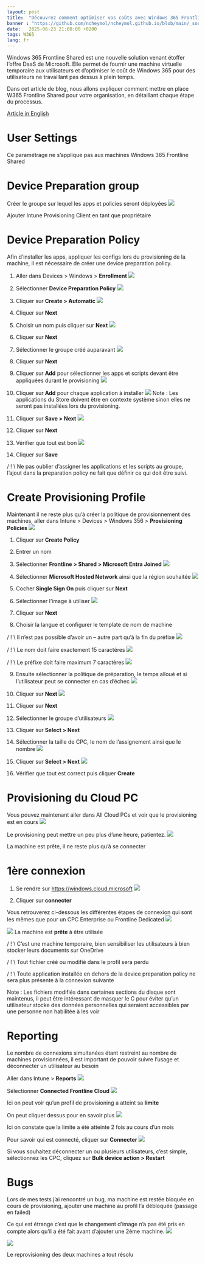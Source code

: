 ```yaml
---
layout: post
title:  "Découvrez comment optimiser vos coûts avec Windows 365 Frontline Shared"
banner : "https://github.com/ncheymol/ncheymol.github.io/blob/main/_sources/w365-Shared/1.jpg?raw=true"
date:   2025-06-23 21:00:00 +0200
tags: W365
lang: fr
---
```


Windows 365 Frontline Shared est une nouvelle solution venant étoffer l’offre DaaS de Microsoft. Elle permet de fournir une machine virtuelle temporaire aux utilisateurs et d’optimiser le coût de Windows 365 pour des utilisateurs ne travaillant pas dessus à plein temps.

Dans cet article de blog, nous allons expliquer comment mettre en place W365 Frontline Shared pour votre organisation, en détaillant chaque étape du processus.

[Article in English](https://ncheymol.github.io/w365/2025/06/23/Learn-how-to-optimize-your-costs-with-Windows-365-Frontline-Shared.html)

# User Settings
Ce paramétrage ne s’applique pas aux machines Windows 365 Frontline Shared

# Device Preparation group
Créer le groupe sur lequel les apps et policies seront déployées
![](https://github.com/ncheymol/ncheymol.github.io/blob/main/_sources/w365-Shared/2.png?raw=true)

Ajouter Intune Provisioning Client en tant que propriétaire

# Device Preparation Policy
Afin d’installer les apps, appliquer les configs lors du provisioning de la machine, il est nécessaire de créer une device preparation policy.

1. Aller dans Devices > Windows > **Enrollment**
![](https://github.com/ncheymol/ncheymol.github.io/blob/main/_sources/w365-Shared/3.png?raw=true)

2. Sélectionner **Device Preparation Policy**
![](https://github.com/ncheymol/ncheymol.github.io/blob/main/_sources/w365-Shared/4.png?raw=true)

3. Cliquer sur **Create > Automatic**
![](https://github.com/ncheymol/ncheymol.github.io/blob/main/_sources/w365-Shared/5.png?raw=true)

4. Cliquer sur **Next**

5. Choisir un nom puis cliquer sur **Next**
![](https://github.com/ncheymol/ncheymol.github.io/blob/main/_sources/w365-Shared/6.png?raw=true)

6. Cliquer sur **Next**

7. Sélectionner le groupe créé auparavant
![](https://github.com/ncheymol/ncheymol.github.io/blob/main/_sources/w365-Shared/7.png?raw=true)

8. Cliquer sur **Next**

9. Cliquer sur **Add** pour sélectionner les apps et scripts devant être appliquées durant le provisioning
![](https://github.com/ncheymol/ncheymol.github.io/blob/main/_sources/w365-Shared/8.png?raw=true)

10. Cliquer sur **Add** pour chaque application à installer
![](https://github.com/ncheymol/ncheymol.github.io/blob/main/_sources/w365-Shared/9.png?raw=true)
Note : Les applications du Store doivent être en contexte système sinon elles ne seront pas installées lors du provisioning.
11. Cliquer sur **Save > Next**
![](https://github.com/ncheymol/ncheymol.github.io/blob/main/_sources/w365-Shared/10.png?raw=true)

12. Cliquer sur **Next**

13. Vérifier que tout est bon
![](https://github.com/ncheymol/ncheymol.github.io/blob/main/_sources/w365-Shared/11.png?raw=true)

14. Cliquer sur **Save**

/ ! \ Ne pas oublier d’assigner les applications et les scripts au groupe, l’ajout dans la preparation policy ne fait que définir ce qui doit être suivi.

# Create Provisioning Profile
Maintenant il ne reste plus qu’à créer la politique de provisionnement des machines, aller dans Intune > Devices > Windows 356 > **Provisioning Policies**
![](https://github.com/ncheymol/ncheymol.github.io/blob/main/_sources/w365-Shared/12.png?raw=true)

1. Cliquer sur **Create Policy**

2. Entrer un nom

3. Sélectionner **Frontline > Shared > Microsoft Entra Joined**
![](https://github.com/ncheymol/ncheymol.github.io/blob/main/_sources/w365-Shared/13.png?raw=true)

4. Sélectionner **Microsoft Hosted Network** ainsi que la région souhaitée
![](https://github.com/ncheymol/ncheymol.github.io/blob/main/_sources/w365-Shared/14.png?raw=true)

5. Cocher **Single Sign On** puis cliquer sur **Next**

6. Sélectionner l’image à utiliser
![](https://github.com/ncheymol/ncheymol.github.io/blob/main/_sources/w365-Shared/15.png?raw=true)

7. Cliquer sur **Next**

8. Choisir la langue et configurer le template de nom de machine

/ ! \ Il n’est pas possible d’avoir un – autre part qu’à la fin du préfixe
![](https://github.com/ncheymol/ncheymol.github.io/blob/main/_sources/w365-Shared/16.png?raw=true)

/ ! \ Le nom doit faire exactement 15 caractères
![](https://github.com/ncheymol/ncheymol.github.io/blob/main/_sources/w365-Shared/17.png?raw=true)

/ ! \ Le préfixe doit faire maximum 7 caractères
![](https://github.com/ncheymol/ncheymol.github.io/blob/main/_sources/w365-Shared/18.png?raw=true)

9. Ensuite sélectionner la politique de préparation, le temps alloué et si l’utilisateur peut se connecter en cas d’échec
![](https://github.com/ncheymol/ncheymol.github.io/blob/main/_sources/w365-Shared/19.png?raw=true)

10. Cliquer sur **Next**
![](https://github.com/ncheymol/ncheymol.github.io/blob/main/_sources/w365-Shared/20.png?raw=true)

11. Cliquer sur **Next**

12. Sélectionner le groupe d’utilisateurs
![](https://github.com/ncheymol/ncheymol.github.io/blob/main/_sources/w365-Shared/21.png?raw=true)

13. Cliquer sur **Select > Next**

14. Sélectionner la taille de CPC, le nom de l’assignement ainsi que le nombre
![](https://github.com/ncheymol/ncheymol.github.io/blob/main/_sources/w365-Shared/22.png?raw=true)

15. Cliquer sur **Select > Next**
![](https://github.com/ncheymol/ncheymol.github.io/blob/main/_sources/w365-Shared/23.png?raw=true)

16. Vérifier que tout est correct puis cliquer **Create**


# Provisioning du Cloud PC
Vous pouvez maintenant aller dans All Cloud PCs et voir que le provisioning est en cours
![](https://github.com/ncheymol/ncheymol.github.io/blob/main/_sources/w365-Shared/24.png?raw=true)

Le provisioning peut mettre un peu plus d’une heure, patientez.
![](https://github.com/ncheymol/ncheymol.github.io/blob/main/_sources/w365-Shared/25.png?raw=true)

La machine est prête, il ne reste plus qu’à se connecter

# 1ère connexion
1. Se rendre sur https://windows.cloud.microsoft
![](https://github.com/ncheymol/ncheymol.github.io/blob/main/_sources/w365-Shared/26.png?raw=true)

2. Cliquer sur **connecter**

Vous retrouverez ci-dessous les différentes étapes de connexion qui sont les mêmes que pour un CPC Enterprise ou Frontline Dedicated
![](https://github.com/ncheymol/ncheymol.github.io/blob/main/_sources/w365-Shared/27.png?raw=true)

![](https://github.com/ncheymol/ncheymol.github.io/blob/main/_sources/w365-Shared/28.png?raw=true)
La machine est **prête** à être utilisée

/ ! \ C’est une machine temporaire, bien sensibiliser les utilisateurs à bien stocker leurs documents sur OneDrive

/ ! \ Tout fichier créé ou modifié dans le profil sera perdu

/ ! \ Toute application installée en dehors de la device preparation policy ne sera plus présente à la connexion suivante

Note : Les fichiers modifiés dans certaines sections du disque sont maintenus, il peut être intéressant de masquer le C pour éviter qu’un utilisateur stocke des données personnelles qui seraient accessibles par une personne non habilitée à les voir

# Reporting
Le nombre de connexions simultanées étant restreint au nombre de machines provisionnées, il est important de pouvoir suivre l’usage et déconnecter un utilisateur au besoin

Aller dans Intune > **Reports**
![](https://github.com/ncheymol/ncheymol.github.io/blob/main/_sources/w365-Shared/29.png?raw=true)

Sélectionner **Connected Frontline Cloud**
![](https://github.com/ncheymol/ncheymol.github.io/blob/main/_sources/w365-Shared/30.png?raw=true)

Ici on peut voir qu’un profil de provisioning a atteint sa **limite**

On peut cliquer dessus pour en savoir plus
![](https://github.com/ncheymol/ncheymol.github.io/blob/main/_sources/w365-Shared/31.png?raw=true)

Ici on constate que la limite a été atteinte 2 fois au cours d’un mois

Pour savoir qui est connecté, cliquer sur **Connecter**
![](https://github.com/ncheymol/ncheymol.github.io/blob/main/_sources/w365-Shared/32.png?raw=true)

Si vous souhaitez déconnecter un ou plusieurs utilisateurs, c’est simple, sélectionnez les CPC, cliquez sur **Bulk device action > Restart**


# Bugs
Lors de mes tests j’ai rencontré un bug, ma machine est restée bloquée en cours de provisioning, ajouter une machine au profil l’a débloquée (passage en failed)

Ce qui est étrange c’est que le changement d’image n’a pas été pris en compte alors qu’il a été fait avant d’ajouter une 2ème machine.
![](https://github.com/ncheymol/ncheymol.github.io/blob/main/_sources/w365-Shared/33.png?raw=true)

![](https://github.com/ncheymol/ncheymol.github.io/blob/main/_sources/w365-Shared/34.png?raw=true)

Le reprovisioning des deux machines a tout résolu
